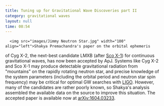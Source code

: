 ```yaml
---
title: Tuning up for Gravitational Wave Discoveries part II
category: gravitational waves
layout: null
time: 08:54
---
```

<!-- converted from blosxom format post by dkg 22.1.2022 -->
      <img src="images/Jimmy Neutron Star.jpg" width="100" align="left">Shakya Premachandra's paper on the orbital ephemeris
of Cyg X-2, the next-best candidate LMXB (after 
<a
href="http://users.monash.edu.au/~dgallow/cgi-bin/blosxom.cgi/gravitational%20waves/comparison.html">Sco X-1</a>) for continuous
gravitational waves, has now been accepted by ApJ.
Systems like Cyg X-2 and Sco X-1 may produce detectable gravitational radiation
from "mountains" on the rapidly rotating neutron star, and precise knowledge of
the system parameters (including the orbital period and neutron star spin
frequency) may be critical for optimal GW searches 
with <a href="http://www.ligo.caltech.edu">LIGO</a>. However, many of
the candidates are rather poorly known, so Shakya's analysis assembled the
available data on the source to improve this situation. 
The accepted paper is available now at 
<a href="http://arxiv.org/abs/1604.03233">arXiv:1604.03233</a>.
